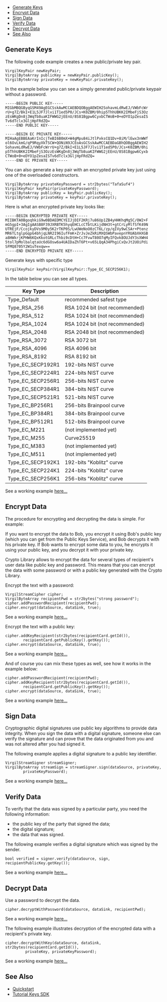 
- [Generate Keys](#generate-keys)
- [Encrypt Data](#encrypt-data)
- [Sign Data](#sign-data)
- [Verify Data](#verify-data)
- [Decrypt Data](#decrypt-data)
- [See Also](#see-also)


## Generate Keys

The following code example creates a new public/private key pair.

``` {.cpp}
VirgilKeyPair newKeyPair;
VirgilByteArray publicKey = newKeyPair.publicKey();
VirgilByteArray privateKey = newKeyPair.privateKey();
```
In the example below you can see a simply generated public/private keypair without a password.

```
-----BEGIN PUBLIC KEY-----
MIGbMBQGByqGSM49AgEGCSskAwMCCAEBDQOBggAEWIH2SohavmLdRwEJ/VWbFcWr
rU+g7Z/BkI+E1L5JF7Jlvi1T1ed5P0/JCs+K0ZBM/0hip5ThhUBKK2IMbeFjS3Oz
zEsWKgDn8j3WqTb8uaKIFWWG2jEEnU/8S81Bgpw6CyxbCTWoB+0+eDYO1pZesaIS
Tv6dTclx3GljHpFRdZQ=
-----END PUBLIC KEY-----

-----BEGIN EC PRIVATE KEY-----
MIHaAgEBBEAaKrInIcjTeBI6B0mX+W4gMpu84iJtlPxksCQ1Dv+8iM/lEwx3nWWf
ol6OvLkmG/qP9RqyXkTSCW+QONiN9JCEoAsGCSskAwMCCAEBDaGBhQOBggAEWIH2
SohavmLdRwEJ/VWbFcWrrU+g7Z/BkI+E1L5JF7Jlvi1T1ed5P0/JCs+K0ZBM/0hi
p5ThhUBKK2IMbeFjS3OzzEsWKgDn8j3WqTb8uaKIFWWG2jEEnU/8S81Bgpw6Cyxb
CTWoB+0+eDYO1pZesaISTv6dTclx3GljHpFRdZQ=
-----END EC PRIVATE KEY-----
```
You can also generate a key pair with an encrypted private key just using one of the overloaded constructors.

``` {.cpp}
VirgilByteArray privateKeyPassword = str2bytes("TafaSuf4")
VirgilKeyPair keyPair(privateKeyPassword);
VirgilByteArray publicKey = keyPair.publicKey();
VirgilByteArray privateKey = keyPair.privateKey();
```

Here is what an encrypted private key looks like:

```
-----BEGIN ENCRYPTED PRIVATE KEY-----
MIIBKTA0BgoqhkiG9w0BDAEDMCYEIJjDIF2KRj7u86Up1ZB4yHHKhqMg5C/OW2+F
mG5gpI+3AgIgAASB8F39JXRBTK5hyqEHCLcCTbtLKijdNH3t+gtCrLyMlfSfK49N
UTREjF/CcojkyDVs9M0y5K2rTKP0S/LwUWeNoO0zCT6L/zp/qIVy9wCSAr+Ptenz
MR6TLtglpGqpG4bhjqLNR2I96IufFmK+ZrJvJeZkRiMXQSWbPavepnYRUAbXHXGB
a8HWkrjKPHW6KQxKkotGRLcThbi9cDtH+Cc7FvwT80O7qMyIFQvk8OUJdY3sXWH4
5tol7pMolbalqtaUc6dGOsw6a4UAIDaZhT6Pt+v65LQqA34PhgiCxQvJt2UOiPdi
SFMQ8705Y2W1uTexqw==
-----END ENCRYPTED PRIVATE KEY-----
```

Generate keys with specific type

``` {.cpp}
VirgilKeyPair keyPair(VirgilKeyPair::Type_EC_SECP256K1);
```

In the table below you can see all types.

| Key Type          | Description                    |
|-------------------|--------------------------------|
| Type_Default      | recommended safest type        |
| Type_RSA_256      | RSA 1024 bit (not recommended) |
| Type_RSA_512      | RSA 1024 bit (not recommended) |
| Type_RSA_1024     | RSA 1024 bit (not recommended) |
| Type_RSA_2048     | RSA 2048 bit (not recommended) |
| Type_RSA_3072     | RSA 3072 bit                   |
| Type_RSA_4096     | RSA 4096 bit                   |
| Type_RSA_8192     | RSA 8192 bit                   |
| Type_EC_SECP192R1 | 192-bits NIST curve            |
| Type_EC_SECP224R1 | 224-bits NIST curve            |
| Type_EC_SECP256R1 | 256-bits NIST curve            |
| Type_EC_SECP384R1 | 384-bits NIST curve            |
| Type_EC_SECP521R1 | 521-bits NIST curve            |
| Type_EC_BP256R1   | 256-bits Brainpool curve       |
| Type_EC_BP384R1   | 384-bits Brainpool curve       |
| Type_EC_BP512R1   | 512-bits Brainpool curve       |
| Type_EC_M221      | (not implemented yet)          |
| Type_EC_M255      | Curve25519                     |
| Type_EC_M383      | (not implemented yet)          |
| Type_EC_M511      | (not implemented yet)          |
| Type_EC_SECP192K1 | 192-bits "Koblitz" curve       |
| Type_EC_SECP224K1 | 224-bits "Koblitz" curve       |
| Type_EC_SECP256K1 | 256-bits "Koblitz" curve       |

See a working example [here...](https://github.com/VirgilSecurity/virgil-sdk-cpp/blob/v3/examples/src/keygen.cxx)

## Encrypt Data

The procedure for encrypting and decrypting the data is simple. For example:

If you want to encrypt the data to Bob, you encrypt it using Bob's public key (which you can get from the Public Keys Service), and Bob decrypts it with his private key. If Bob wants to encrypt some data to you, he encrypts it using your public key, and you decrypt it with your private key.

Crypto Library allows to encrypt the data for several types of recipient's user data like public key and password. This means that you can encrypt the data with some password or with a public key generated with the Crypto Library.

Encrypt the text with a password:

``` {.cpp}
VirgilStreamCipher cipher;
VirgilByteArray recipientPwd = str2bytes("strong password");
cipher.addPasswordRecipient(recipientPwd);
cipher.encrypt(dataSource, dataSink, true);
```
See a working example [here...](https://github.com/VirgilSecurity/virgil-sdk-cpp/blob/v3/examples/src/encrypt_with_pass.cxx)

Encrypt the text with a public key:

``` {.cpp}
cipher.addKeyRecipient(str2bytes(recipientCard.getId()), 
		recipientCard.getPublicKey().getKey());
cipher.encrypt(dataSource, dataSink, true);
```
See a working example [here...](https://github.com/VirgilSecurity/virgil-sdk-cpp/blob/v3/examples/src/encrypt_with_key.cxx)

And of course you can mix these types as well, see how it works in the example below:

``` {.cpp}
cipher.addPasswordRecipient(recipientPwd);
cipher.addKeyRecipient(str2bytes(recipientCard.getId()), 
		recipientCard.getPublicKey().getKey());
cipher.encrypt(dataSource, dataSink, true);
```
See a working example [here...](https://github.com/VirgilSecurity/virgil-sdk-cpp/blob/v3/examples/src/encrypt_with_multiple_recipients.cxx)

## Sign Data

Cryptographic digital signatures use public key algorithms to provide data integrity. When you sign the data with a digital signature, someone else can verify the signature and can prove that the data originated from you and was not altered after you had signed it.

The following example applies a digital signature to a public key identifier.

``` {.cpp}
VirgilStreamSigner streamSigner;
VirgilByteArray streamSign = streamSigner.sign(dataSource, privateKey, 
		privateKeyPassword);
```
See a working example [here...](https://github.com/VirgilSecurity/virgil-sdk-cpp/blob/v3/examples/src/sign.cxx)

## Verify Data

To verify that the data was signed by a particular party, you need the following information:

*   the public key of the party that signed the data;
*   the digital signature;
*   the data that was signed.

The following example verifies a digital signature which was signed by the sender.

``` {.cpp}
bool verified = signer.verify(dataSource, sign, recipientPublicKey.getKey());
```
See a working example [here...](https://github.com/VirgilSecurity/virgil-sdk-cpp/blob/v3/examples/src/verify.cxx)

## Decrypt Data

Use a password to decrypt the data.

``` {.cpp}
cipher.decryptWithPassword(dataSource, dataSink, recipientPwd);
```
See a working example [here...](https://github.com/VirgilSecurity/virgil-sdk-cpp/blob/v3/examples/src/decrypt_with_pass.cxx)

The following example illustrates decryption of the encrypted data with a recipient's private key.

``` {.cpp}
cipher.decryptWithKey(dataSource, dataSink, str2bytes(recipientCard.getId()),
		 privateKey, privateKeyPassword);
```
See a working example [here...](https://github.com/VirgilSecurity/virgil-sdk-cpp/blob/v3/examples/src/decrypt_with_key.cxx)


## See Also

* [Quickstart](/api-docs/c-cpp/quickstart)
* [Tutorial Keys SDK](/api-docs/c-cpp/keys-sdk)
